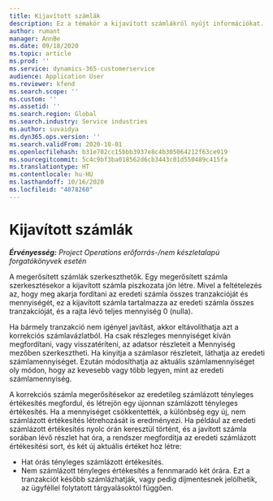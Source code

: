 ```yaml
---
title: Kijavított számlák
description: Ez a témakör a kijavított számlákról nyújt információkat.
author: rumant
manager: AnnBe
ms.date: 09/18/2020
ms.topic: article
ms.prod: ''
ms.service: dynamics-365-customerservice
audience: Application User
ms.reviewer: kfend
ms.search.scope: ''
ms.custom: ''
ms.assetid: ''
ms.search.region: Global
ms.search.industry: Service industries
ms.author: suvaidya
ms.dyn365.ops.version: ''
ms.search.validFrom: 2020-10-01
ms.openlocfilehash: b31e702cc15bbb3937e8c4b305064212f63ce919
ms.sourcegitcommit: 5c4c9bf3ba018562d6cb3443c01d550489c415fa
ms.translationtype: HT
ms.contentlocale: hu-HU
ms.lasthandoff: 10/16/2020
ms.locfileid: "4078260"
---
```

# <a name="corrected-invoices"></a>Kijavított számlák

_**Érvényesség:** Project Operations erőforrás-/nem készletalapú forgatókönyvek esetén_

A megerősített számlák szerkeszthetők. Egy megerősített számla szerkesztésekor a kijavított számla piszkozata jön létre. Mivel a feltételezés az, hogy meg akarja fordítani az eredeti számla összes tranzakcióját és mennyiségét, ez a kijavított számla tartalmazza az eredeti számla összes tranzakcióját, és a rajta lévő teljes mennyiség 0 (nulla).

Ha bármely tranzakció nem igényel javítást, akkor eltávolíthatja azt a korrekciós számlavázlatból. Ha csak részleges mennyiséget kíván megfordítani, vagy visszatéríteni, az adatsor részleteit a Mennyiség mezőben szerkesztheti. Ha kinyitja a számlasor részleteit, láthatja az eredeti számlamennyiséget. Ezután módosíthatja az aktuális számlamennyiséget oly módon, hogy az kevesebb vagy több legyen, mint az eredeti számlamennyiség.

A korrekciós számla megerősítésekor az eredetileg számlázott tényleges értékesítés megfordul, és létrejön egy újonnan számlázott tényleges értékesítés. Ha a mennyiséget csökkentették, a különbség egy új, nem számlázott értékesítés létrehozását is eredményezi. Ha például az eredeti számlázott értékesítés nyolc órán keresztül történt, és a javított számla sorában lévő részlet hat óra, a rendszer megfordítja az eredeti számlázott értékesítési sort, és két új aktuális értéket hoz létre:

- Hat órás tényleges számlázott értékesítés.
- Nem számlázott tényleges értékesítés a fennmaradó két órára. Ezt a tranzakciót később számlázhatják, vagy pedig díjmentesnek jelölhetik, az ügyféllel folytatott tárgyalásoktól függően.
